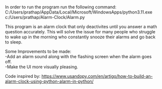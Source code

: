 In order to run the program run the following command: C:/Users/prathap/AppData/Local/Microsoft/WindowsApps/python3.11.exe c:/Users/prathap/Alarm-Clock/Alarm.py

This program is an alarm clock that only deactivites until you answer a math question accurately. This will solve the issue for many people who struggle to wake up in the morning who constantly snooze their alarms and go back to sleep.

Some Improvements to be made:                                                                                                                                  
-Add an alarm sound along with the flashing screen when the alarm goes off.                                         
-Make the UI more visually pleasing. 

Code inspired by: https://www.usandopy.com/en/artigo/how-to-build-an-alarm-clock-using-python-alarm-in-python/
